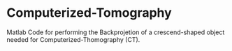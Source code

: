 # Computerized-Tomography
Matlab Code for performing the Backprojetion of a crescend-shaped object needed for Computerized-Thomography (CT).
